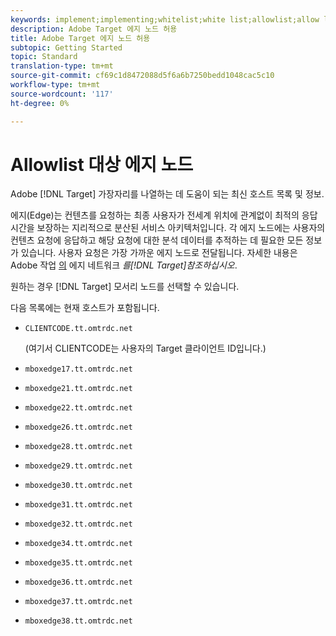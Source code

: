 ```yaml
---
keywords: implement;implementing;whitelist;white list;allowlist;allow list;edge;edges
description: Adobe Target 에지 노드 허용
title: Adobe Target 에지 노드 허용
subtopic: Getting Started
topic: Standard
translation-type: tm+mt
source-git-commit: cf69c1d8472088d5f6a6b7250bedd1048cac5c10
workflow-type: tm+mt
source-wordcount: '117'
ht-degree: 0%

---
```



# Allowlist 대상 에지 노드

Adobe [!DNL Target] 가장자리를 나열하는 데 도움이 되는 최신 호스트 목록 및 정보.

에지(Edge)는 컨텐츠를 요청하는 최종 사용자가 전세계 위치에 관계없이 최적의 응답 시간을 보장하는 지리적으로 분산된 서비스 아키텍처입니다. 각 에지 노드에는 사용자의 컨텐츠 요청에 응답하고 해당 요청에 대한 분석 데이터를 추적하는 데 필요한 모든 정보가 있습니다. 사용자 요청은 가장 가까운 에지 노드로 전달됩니다. 자세한 내용은 Adobe 작업 [의](/help/c-intro/how-target-works.md#concept_0AE2ED8E9DE64288A8B30FCBF1040934) 에지 네트워크 *를[!DNL Target]참조하십시오*.

원하는 경우 [!DNL Target] 모서리 노드를 선택할 수 있습니다.

다음 목록에는 현재 호스트가 포함됩니다.

* `CLIENTCODE.tt.omtrdc.net`

   (여기서 CLIENTCODE는 사용자의 Target 클라이언트 ID입니다.)

* `mboxedge17.tt.omtrdc.net`
* `mboxedge21.tt.omtrdc.net`
* `mboxedge22.tt.omtrdc.net`
* `mboxedge26.tt.omtrdc.net`
* `mboxedge28.tt.omtrdc.net`
* `mboxedge29.tt.omtrdc.net`
* `mboxedge30.tt.omtrdc.net`
* `mboxedge31.tt.omtrdc.net`
* `mboxedge32.tt.omtrdc.net`
* `mboxedge34.tt.omtrdc.net`
* `mboxedge35.tt.omtrdc.net`
* `mboxedge36.tt.omtrdc.net`
* `mboxedge37.tt.omtrdc.net`
* `mboxedge38.tt.omtrdc.net`